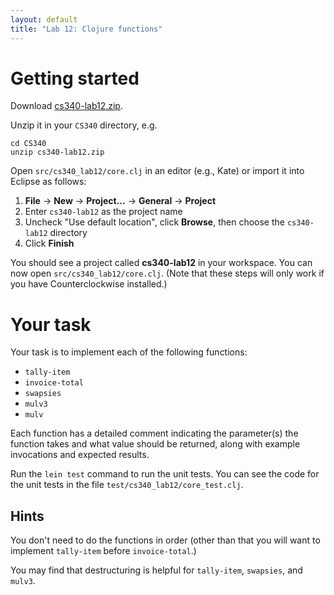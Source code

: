```yaml
---
layout: default
title: "Lab 12: Clojure functions"
---
```


# Getting started

Download [cs340-lab12.zip](cs340-lab12.zip).

Unzip it in your `CS340` directory, e.g.

    cd CS340
    unzip cs340-lab12.zip

Open `src/cs340_lab12/core.clj` in an editor (e.g., Kate) or import it into Eclipse as follows:

1. **File** &rarr; **New** &rarr; **Project...** &rarr; **General** &rarr; **Project**
2. Enter `cs340-lab12` as the project name
3. Uncheck "Use default location", click **Browse**, then choose the `cs340-lab12` directory
4. Click **Finish**

You should see a project called **cs340-lab12** in your workspace.  You can now open `src/cs340_lab12/core.clj`.  (Note that these steps will only work if you have Counterclockwise installed.)

# Your task

Your task is to implement each of the following functions:

* `tally-item`
* `invoice-total`
* `swapsies`
* `mulv3`
* `mulv`

Each function has a detailed comment indicating the parameter(s) the function takes and what value should be returned, along with example invocations and expected results.

Run the `lein test` command to run the unit tests.  You can see the code for the unit tests in the file `test/cs340_lab12/core_test.clj`.

## Hints

You don't need to do the functions in order (other than that you will want to implement `tally-item` before `invoice-total`.)

You may find that destructuring is helpful for `tally-item`, `swapsies`, and `mulv3`.

<!--
# Solution

When you are done, you can compare your solution to mine:

> [cs340-lab12-solution.zip](cs340-lab12-solution.zip)
-->
